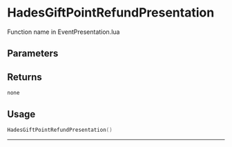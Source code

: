 # HadesGiftPointRefundPresentation

Function name in EventPresentation.lua

## Parameters

## Returns

`none`

## Usage

```lua
HadesGiftPointRefundPresentation()
```

---
